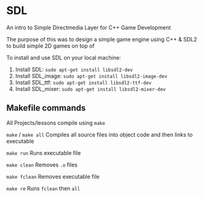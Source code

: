 # SDL
An intro to Simple Directmedia Layer for C++ Game Development

The purpose of this was to design a simple game engine using C++ & SDL2 to build simple 2D games on top of

To install and use SDL on  your local machine:

1. Install SDL:  `sudo apt-get install libsdl2-dev`
2. Install SDL_image:  `sudo apt-get install libsdl2-image-dev`
3. Install SDL_ttf:  `sudo apt-get install libsdl2-ttf-dev`
4. Install SDL_mixer:  `sudo apt-get install libsdl2-mixer-dev`

## Makefile commands

All Projects/lessons compile using `make`

`make` / `make all`    Compiles all source files into object code and then links to executable

`make run`             Runs executable file

`make clean`           Removes `.o` files

`make fclean`          Removes executable file

`make re`              Runs `fclean` then `all` 
